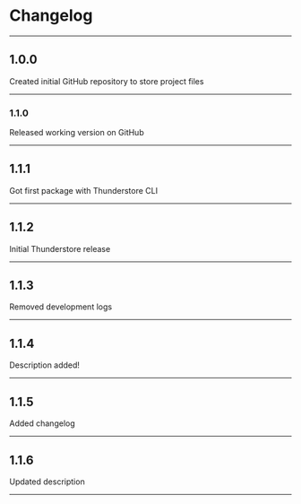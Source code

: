 # Changelog

---

## 1.0.0
Created initial GitHub repository to store project files

---

### 1.1.0
Released working version on GitHub

---

## 1.1.1
Got first package with Thunderstore CLI

---

## 1.1.2
Initial Thunderstore release

---

## 1.1.3
Removed development logs

---

## 1.1.4
Description added!

---

## 1.1.5
Added changelog

---

## 1.1.6
Updated description

---
